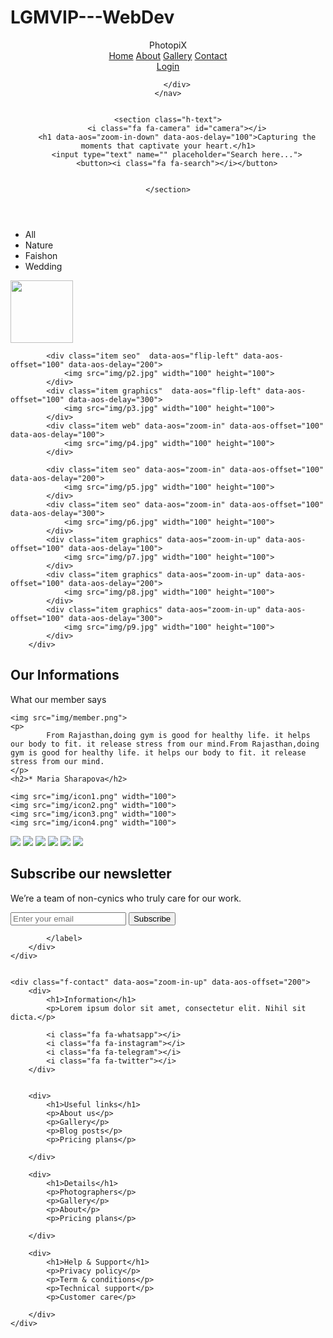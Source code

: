 # LGMVIP---WebDev

<!DOCTYPE html>
<html>
<head>
	<title>Photoweb</title>
	<link rel="stylesheet" type="text/css" href="style.css">
	<link rel="stylesheet" type="text/css" href="https://stackpath.bootstrapcdn.com/font-awesome/4.7.0/css/font-awesome.min.css">
<link href="https://unpkg.com/aos@2.3.1/dist/aos.css" rel="stylesheet">
</head>
<body>
<header>
	<nav>
		<div class="logo">
			Photo<span>pi</span>X
		</div>
		<div class="menu">
			<a href="#">Home</a>
			<a href="#">About</a>
			<a href="#">Gallery</a>
			<a href="#">Contact</a>
		</div>
		<div class="icon">
			<i class="fa fa-search"></i>
			<a href="#">Login</a>

		</div>
	</nav>


	<section class="h-text">
		<i class="fa fa-camera" id="camera"></i>
		<h1 data-aos="zoom-in-down" data-aos-delay="100">Capturing the moments that captivate your heart.</h1>
		<input type="text" name="" placeholder="Search here...">
		<button><i class="fa fa-search"></i></button>

		
	</section>
</header>

<section class="filter-gallery">
	<div class="portfolio-menu">
			<ul>
				<li class="active" data-filter="*"> All</li>
				<li data-filter=".web"> Nature</li>
				<li data-filter=".seo">Faishon</li>
				<li data-filter=".graphics">Wedding</li>
			</ul>
		</div>
		<div class="portfolio-item">
			<div class="item web"  data-aos="flip-left" data-aos-offset="100" data-aos-delay="100">
				<img src="img/p1.jpg" width="100" height="100">
			</div>

			<div class="item seo"  data-aos="flip-left" data-aos-offset="100" data-aos-delay="200">
				<img src="img/p2.jpg" width="100" height="100">
			</div>
			<div class="item graphics"  data-aos="flip-left" data-aos-offset="100" data-aos-delay="300">
				<img src="img/p3.jpg" width="100" height="100">
			</div>
			<div class="item web" data-aos="zoom-in" data-aos-offset="100" data-aos-delay="100">
				<img src="img/p4.jpg" width="100" height="100">
			</div>

			<div class="item seo" data-aos="zoom-in" data-aos-offset="100" data-aos-delay="200">
				<img src="img/p5.jpg" width="100" height="100">
			</div>
			<div class="item seo" data-aos="zoom-in" data-aos-offset="100" data-aos-delay="300">
				<img src="img/p6.jpg" width="100" height="100">
			</div>
			<div class="item graphics" data-aos="zoom-in-up" data-aos-offset="100" data-aos-delay="100">
				<img src="img/p7.jpg" width="100" height="100">
			</div>
			<div class="item graphics" data-aos="zoom-in-up" data-aos-offset="100" data-aos-delay="200">
				<img src="img/p8.jpg" width="100" height="100">
			</div>
			<div class="item graphics" data-aos="zoom-in-up" data-aos-offset="100" data-aos-delay="300">
				<img src="img/p9.jpg" width="100" height="100">
			</div>
		</div>
	
</section>


<!--- filter gallery end---->

<!-- slider start--->

<section class="members">
		<div class="member-info"  data-aos="zoom-in-up" data-aos-offset="100" data-aos-delay="100">
			<h1>Our <span>Informations</span></h1>
	<p>What our member says</p>
</div>


<div class="member-card"  data-aos="zoom-in-down" data-aos-offset="100" data-aos-delay="300">
	

	<img src="img/member.png">
	<p>
 			From Rajasthan,doing gym is good for healthy life. it helps our body to fit. it release stress from our mind.From Rajasthan,doing gym is good for healthy life. it helps our body to fit. it release stress from our mind.
	</p>
	<h2>* Maria Sharapova</h2>

	<img src="img/icon1.png" width="100">
	<img src="img/icon2.png" width="100">
	<img src="img/icon3.png" width="100">
	<img src="img/icon4.png" width="100">
</div>
<div class="m-images"  data-aos="zoom-in" data-aos-offset="100" data-aos-delay="300">
	<img src="img/s1.jpg">
	<img src="img/s2.jpg">
	<img src="img/s3.jpg">
	<img src="img/s4.jpg">
	<img src="img/s5.jpg">
	<img src="img/s6.jpg">
	

</div>
</section>





<footer>
	<div class="newsletter">
		<div data-aos="fade-up" data-aos-offset="200">
			<h2>Subscribe our newsletter</h2>
			<p>We’re a team of non-cynics who truly care for our work.</p>
		</div>
		<div class="n-text" data-aos="fade-up-right" data-aos-offset="200">
			<label>
				<input type="text" name="" placeholder="Enter your email">
				<button>Subscribe</button>

			</label>
		</div>
	</div>	


	<div class="f-contact" data-aos="zoom-in-up" data-aos-offset="200">
		<div>
			<h1>Information</h1>
			<p>Lorem ipsum dolor sit amet, consectetur elit. Nihil sit dicta.</p>
			
			<i class="fa fa-whatsapp"></i>
			<i class="fa fa-instagram"></i>
			<i class="fa fa-telegram"></i>
			<i class="fa fa-twitter"></i>
		</div>


		<div>
			<h1>Useful links</h1>
			<p>About us</p>
			<p>Gallery</p>
			<p>Blog posts</p>
			<p>Pricing plans</p>

		</div>

		<div>
			<h1>Details</h1>
			<p>Photographers</p>
			<p>Gallery</p>
			<p>About</p>
			<p>Pricing plans</p>

		</div>

		<div>
			<h1>Help & Support</h1>
			<p>Privacy policy</p>
			<p>Term & conditions</p>
			<p>Technical support</p>
			<p>Customer care</p>

		</div>
	</div>
</footer>













<script src="https://code.jquery.com/jquery-3.6.0.min.js" integrity="sha256-/xUj+3OJU5yExlq6GSYGSHk7tPXikynS7ogEvDej/m4=" crossorigin="anonymous"></script>

<script src="https://unpkg.com/isotope-layout@3/dist/isotope.pkgd.min.js"></script>
<script>
	$('.portfolio-item').isotope({
  // options
  itemSelector: '.item',
  lnmmmayoutMode: 'fitRows'
});
		$('.portfolio-menu ul li').click(function(){
		$('.portfolio-menu ul li').removeClass('active');
		$(this).addClass('active');

			var selector = $(this).attr('data-filter');
		$('.portfolio-item').isotope({
			filter:selector
		});
		return false;
	});
</script>

<script src="https://unpkg.com/aos@2.3.1/dist/aos.js"></script>
<script>
  AOS.init();

</script>
</body>
</html>



